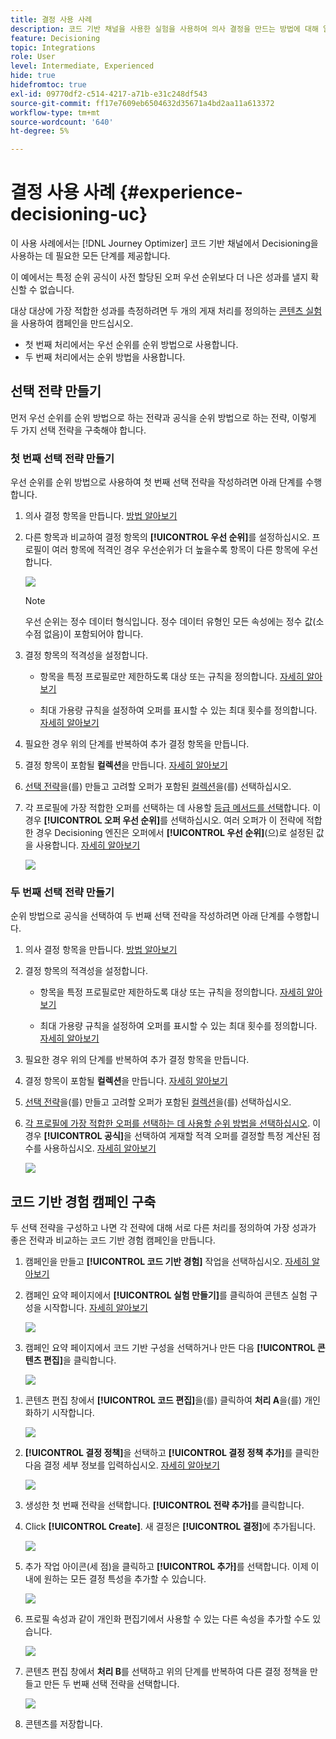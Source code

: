 ```yaml
---
title: 결정 사용 사례
description: 코드 기반 채널을 사용한 실험을 사용하여 의사 결정을 만드는 방법에 대해 알아봅니다
feature: Decisioning
topic: Integrations
role: User
level: Intermediate, Experienced
hide: true
hidefromtoc: true
exl-id: 09770df2-c514-4217-a71b-e31c248df543
source-git-commit: ff17e7609eb6504632d35671a4bd2aa11a613372
workflow-type: tm+mt
source-wordcount: '640'
ht-degree: 5%

---
```


# 결정 사용 사례 {#experience-decisioning-uc}

이 사용 사례에서는 [!DNL Journey Optimizer] 코드 기반 채널에서 Decisioning을 사용하는 데 필요한 모든 단계를 제공합니다.

이 예에서는 특정 순위 공식이 사전 할당된 오퍼 우선 순위보다 더 나은 성과를 낼지 확신할 수 없습니다.

대상 대상에 가장 적합한 성과를 측정하려면 두 개의 게재 처리를 정의하는 [콘텐츠 실험](../content-management/content-experiment.md)을 사용하여 캠페인을 만드십시오.

* 첫 번째 처리에서는 우선 순위를 순위 방법으로 사용합니다.
* 두 번째 처리에서는 순위 방법을 사용합니다.

## 선택 전략 만들기

먼저 우선 순위를 순위 방법으로 하는 전략과 공식을 순위 방법으로 하는 전략, 이렇게 두 가지 선택 전략을 구축해야 합니다.

### 첫 번째 선택 전략 만들기

우선 순위를 순위 방법으로 사용하여 첫 번째 선택 전략을 작성하려면 아래 단계를 수행합니다.

1. 의사 결정 항목을 만듭니다. [방법 알아보기](items.md)

1. 다른 항목과 비교하여 결정 항목의 **[!UICONTROL 우선 순위]**&#x200B;를 설정하십시오. 프로필이 여러 항목에 적격인 경우 우선순위가 더 높을수록 항목이 다른 항목에 우선합니다.

   ![](assets/exd-uc-item-priority.png)

   >[!NOTE]
   >
   >우선 순위는 정수 데이터 형식입니다. 정수 데이터 유형인 모든 속성에는 정수 값(소수점 없음)이 포함되어야 합니다.

1. 결정 항목의 적격성을 설정합니다.

   * 항목을 특정 프로필로만 제한하도록 대상 또는 규칙을 정의합니다. [자세히 알아보기](items.md#eligibility)

   * 최대 가용량 규칙을 설정하여 오퍼를 표시할 수 있는 최대 횟수를 정의합니다. [자세히 알아보기](items.md#capping)

1. 필요한 경우 위의 단계를 반복하여 추가 결정 항목을 만듭니다.

1. 결정 항목이 포함될 **컬렉션**&#x200B;을 만듭니다. [자세히 알아보기](collections.md)

1. [선택 전략](selection-strategies.md#create-selection-strategy)을(를) 만들고 고려할 오퍼가 포함된 [컬렉션](collections.md)을(를) 선택하십시오.

1. 각 프로필에 가장 적합한 오퍼를 선택하는 데 사용할 [등급 메서드를 선택](#select-ranking-method)합니다. 이 경우 **[!UICONTROL 오퍼 우선 순위]**&#x200B;를 선택하십시오. 여러 오퍼가 이 전략에 적합한 경우 Decisioning 엔진은 오퍼에서 **[!UICONTROL 우선 순위]**(으)로 설정된 값을 사용합니다. [자세히 알아보기](selection-strategies.md#offer-priority)

   ![](assets/exd-uc-strategy-priority.png)

### 두 번째 선택 전략 만들기

순위 방법으로 공식을 선택하여 두 번째 선택 전략을 작성하려면 아래 단계를 수행합니다.

1. 의사 결정 항목을 만듭니다. [방법 알아보기](items.md)

   <!--1. Set the same **[!UICONTROL Priority]** as for the first decision item. TBC?-->

1. 결정 항목의 적격성을 설정합니다.

   * 항목을 특정 프로필로만 제한하도록 대상 또는 규칙을 정의합니다. [자세히 알아보기](items.md#eligibility)

   * 최대 가용량 규칙을 설정하여 오퍼를 표시할 수 있는 최대 횟수를 정의합니다. [자세히 알아보기](items.md#capping)

1. 필요한 경우 위의 단계를 반복하여 추가 결정 항목을 만듭니다.

1. 결정 항목이 포함될 **컬렉션**&#x200B;을 만듭니다. [자세히 알아보기](collections.md)

1. [선택 전략](selection-strategies.md#create-selection-strategy)을(를) 만들고 고려할 오퍼가 포함된 [컬렉션](collections.md)을(를) 선택하십시오.

1. [각 프로필에 가장 적합한 오퍼를 선택하는 데 사용할 순위 방법을 선택하십시오](#select-ranking-method). 이 경우 **[!UICONTROL 공식]**&#x200B;을 선택하여 게재할 적격 오퍼를 결정할 특정 계산된 점수를 사용하십시오. [자세히 알아보기](selection-strategies.md#ranking-formula)

   ![](assets/exd-uc-strategy-formula.png)

## 코드 기반 경험 캠페인 구축

<!--To present the best dynamic offer and experience to your visitors on your website or mobile app, add a decision policy to a code-based campaign.

Define two delivery treatments each containing a different decision policy.-->

두 선택 전략을 구성하고 나면 각 전략에 대해 서로 다른 처리를 정의하여 가장 성과가 좋은 전략과 비교하는 코드 기반 경험 캠페인을 만듭니다.

1. 캠페인을 만들고 **[!UICONTROL 코드 기반 경험]** 작업을 선택하십시오. [자세히 알아보기](../code-based/create-code-based.md)

1. 캠페인 요약 페이지에서 **[!UICONTROL 실험 만들기]**&#x200B;를 클릭하여 콘텐츠 실험 구성을 시작합니다. [자세히 알아보기](../content-management/content-experiment.md)

   ![](assets/exd-uc-create-experiment.png)

1. 캠페인 요약 페이지에서 코드 기반 구성을 선택하거나 만든 다음 **[!UICONTROL 콘텐츠 편집]**&#x200B;을 클릭합니다.

   ![](assets/exd-uc-edit-cbe-content.png)

<!--1. Sart personalizing **Treatment A** by clicking **[!UICONTROL Create]**.

    ![](assets/exd-uc-create-treatment-a.png)-->

1. 콘텐츠 편집 창에서 **[!UICONTROL 코드 편집]**&#x200B;을(를) 클릭하여 **처리 A**&#x200B;을(를) 개인화하기 시작합니다.

   ![](assets/exd-uc-experiment-treatment-a.png)

1. **[!UICONTROL 결정 정책]**&#x200B;을 선택하고 **[!UICONTROL 결정 정책 추가]**&#x200B;를 클릭한 다음 결정 세부 정보를 입력하십시오. [자세히 알아보기](create-decision.md)

   ![](assets/decision-code-based-create.png)

1. 생성한 첫 번째 전략을 선택합니다. **[!UICONTROL 전략 추가]**&#x200B;를 클릭합니다.

1. Click **[!UICONTROL Create]**. 새 결정은 **[!UICONTROL 결정]**&#x200B;에 추가됩니다.

   ![](assets/decision-code-based-decision-added.png)

1. 추가 작업 아이콘(세 점)을 클릭하고 **[!UICONTROL 추가]**&#x200B;를 선택합니다. 이제 이 내에 원하는 모든 결정 특성을 추가할 수 있습니다.

   ![](assets/decision-code-based-add-decision.png)

1. 프로필 속성과 같이 개인화 편집기에서 사용할 수 있는 다른 속성을 추가할 수도 있습니다.

   ![](assets/decision-code-based-decision-profile-attribute.png)

1. 콘텐츠 편집 창에서 **처리 B**&#x200B;를 선택하고 위의 단계를 반복하여 다른 결정 정책을 만들고 만든 두 번째 선택 전략을 선택합니다.

   ![](assets/exd-uc-experiment-treatment-b.png)

1. 콘텐츠를 저장합니다.
